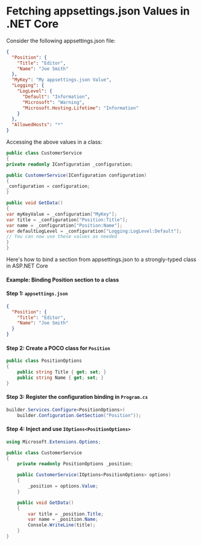 # Fetching appsettings.json Values in .NET Core

Consider the following appsettings.json file:
```json
{
  "Position": {
    "Title": "Editor",
    "Name": "Joe Smith"
  },
  "MyKey": "My appsettings.json Value",
  "Logging": {
    "LogLevel": {
      "Default": "Information",
      "Microsoft": "Warning",
      "Microsoft.Hosting.Lifetime": "Information"
    }
  },
  "AllowedHosts": "*"
}
```
Accessing the above values in a class:
```cs
public class CustomerService
{
private readonly IConfiguration _configuration;

public CustomerService(IConfiguration configuration)
{
_configuration = configuration;
}

public void GetData()
{
var myKeyValue = _configuration["MyKey"];
var title = _configuration["Position:Title"];
var name = _configuration["Position:Name"];
var defaultLogLevel = _configuration["Logging:LogLevel:Default"];
// You can now use these values as needed
}
}

```

Here's how to bind a section from appsettings.json to a strongly-typed class in ASP.NET Core
#### Example: Binding Position section to a class
#### Step 1: `appsettings.json`
```json
{
  "Position": {
    "Title": "Editor",
    "Name": "Joe Smith"
  }
}
```
#### Step 2: Create a POCO class for `Position`
```cs
public class PositionOptions
{
    public string Title { get; set; }
    public string Name { get; set; }
}

```
#### Step 3: Register the configuration binding in `Program.cs`
```cs
builder.Services.Configure<PositionOptions>(
    builder.Configuration.GetSection("Position"));
```
#### Step 4: Inject and use `IOptions<PositionOptions>`
```cs
using Microsoft.Extensions.Options;

public class CustomerService
{
    private readonly PositionOptions _position;

    public CustomerService(IOptions<PositionOptions> options)
    {
        _position = options.Value;
    }

    public void GetData()
    {
        var title = _position.Title;
        var name = _position.Name;
        Console.WriteLine(title);
    }
}

```

